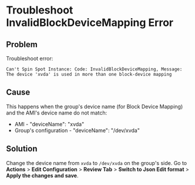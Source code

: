<meta name="robots" content="noindex">

# Troubleshoot InvalidBlockDeviceMapping Error

## Problem

Troubleshoot error:

`Can't Spin Spot Instance: Code: InvalidBlockDeviceMapping, Message: The device 'xvda' is used in more than one block-device mapping`

## Cause

This happens when the group's device name (for Block Device Mapping) and the AMI's device name do not match:

* AMI - "deviceName": "xvda"
* Group's configuration - "deviceName": "/dev/xvda"

## Solution
Change the device name from `xvda` to `/dev/xvda` on the group's side. Go to **Actions** > **Edit Configuration** > **Review Tab** > **Switch to Json Edit format** > **Apply the changes and save**.
